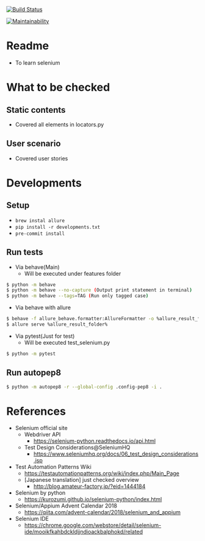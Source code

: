 [![Build Status](https://travis-ci.org/ki4070ma/selenium-sample.svg?branch=master)](https://travis-ci.org/ki4070ma/selenium-sample)

[![Maintainability](https://api.codeclimate.com/v1/badges/18287c763cc9e86b0919/maintainability)](https://codeclimate.com/github/ki4070ma/selenium-sample/maintainability) 

# Readme
* To learn selenium

# What to be checked
## Static contents
* Covered all elements in locators.py

## User scenario
* Covered user stories

# Developments
## Setup

* ```brew instal allure```
* ```pip install -r developments.txt```
* ```pre-commit install```

## Run tests
* Via behave(Main)
   * Will be executed under features folder

```bash
$ python -m behave
$ python -m behave --no-capture (Output print statement in terminal)
$ python -m behave --tags=TAG (Run only tagged case)
```

* Via behave with allure

```bash
$ behave -f allure_behave.formatter:AllureFormatter -o %allure_result_folder% ./features
$ allure serve %allure_result_folder%
```

* Via pytest(Just for test)
   * Will be executed test_selenium.py

```bash
$ python -m pytest
```

## Run autopep8

```bash
$ python -m autopep8 -r --global-config .config-pep8 -i .
```

# References
* Selenium official site
   * Webdriver API
      * https://selenium-python.readthedocs.io/api.html
   * Test Design Considerations@SeleniumHQ
      * https://www.seleniumhq.org/docs/06_test_design_considerations.jsp
* Test Automation Patterns Wiki
   * https://testautomationpatterns.org/wiki/index.php/Main_Page
   * [Japanese translation] just checked overview
      * http://blog.amateur-factory.jp/?eid=1444184
* Selenium by python
   * https://kurozumi.github.io/selenium-python/index.html
* Selenium/Appium Advent Calendar 2018
   * https://qiita.com/advent-calendar/2018/selenium_and_appium
* Selenium IDE
   * https://chrome.google.com/webstore/detail/selenium-ide/mooikfkahbdckldjjndioackbalphokd/related
 

